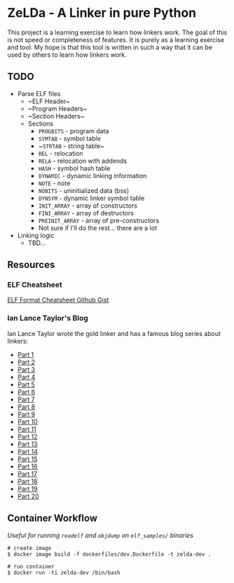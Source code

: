 # ZeLDa - A Linker in pure Python

This project is a learning exercise to learn how linkers work. The goal of this is not speed or completeness of features.
It is purely as a learning exercise and tool. My hope is that this tool is written in such a way that it can be used
by others to learn how linkers work.


## TODO
* Parse ELF files
    * ~ELF Header~
    * ~Program Headers~
    * ~Section Headers~
    * Sections
        * `PROGBITS` - program data
        * `SYMTAB` - symbol table
        * ~`STRTAB` - string table~
        * `REL` - relocation
        * `RELA` - relocation with addends
        * `HASH` - symbol hash table
        * `DYNAMIC` - dynamic linking information
        * `NOTE` - note
        * `NOBITS` - uninitialized data (bss)
        * `DYNSYM` - dynamic linker symbol table
        * `INIT_ARRAY` - array of constructors
        * `FINI_ARRAY` - array of destructors
        * `PREINIT_ARRAY` - array of pre-constructors
        * Not sure if I'll do the rest... there are a lot
* Linking logic
    * TBD...


## Resources
### ELF Cheatsheet
[ELF Format Cheatsheet Github Gist](https://gist.github.com/shoemakerdr/7207c30e42af7aa0ab191f1bf72d78e5)

### Ian Lance Taylor's Blog
Ian Lance Taylor wrote the gold linker and has a famous blog series about linkers:
* [Part 1](https://www.airs.com/blog/archives/38)
* [Part 2](https://www.airs.com/blog/archives/39)
* [Part 3](https://www.airs.com/blog/archives/40)
* [Part 4](https://www.airs.com/blog/archives/41)
* [Part 5](https://www.airs.com/blog/archives/42)
* [Part 6](https://www.airs.com/blog/archives/43)
* [Part 7](https://www.airs.com/blog/archives/44)
* [Part 8](https://www.airs.com/blog/archives/45)
* [Part 9](https://www.airs.com/blog/archives/46)
* [Part 10](https://www.airs.com/blog/archives/47)
* [Part 11](https://www.airs.com/blog/archives/48)
* [Part 12](https://www.airs.com/blog/archives/49)
* [Part 13](https://www.airs.com/blog/archives/50)
* [Part 14](https://www.airs.com/blog/archives/51)
* [Part 15](https://www.airs.com/blog/archives/52)
* [Part 16](https://www.airs.com/blog/archives/53)
* [Part 17](https://www.airs.com/blog/archives/54)
* [Part 18](https://www.airs.com/blog/archives/55)
* [Part 19](https://www.airs.com/blog/archives/56)
* [Part 20](https://www.airs.com/blog/archives/57)


## Container Workflow
_Useful for running `readelf` and `objdump` on `elf_samples/` binaries_
```
# create image
$ docker image build -f dockerfiles/dev.Dockerfile -t zelda-dev .

# run container
$ docker run -ti zelda-dev /bin/bash
```

